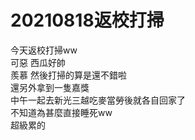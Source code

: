 # 20210818返校打掃

今天返校打掃ww  
可惡 西瓜好帥  
羨慕
然後打掃的算是還不錯啦  
還另外拿到一隻嘉獎  
中午一起去新光三越吃麥當勞後就各自回家了  
不知道為甚麼直接睡死ww  
超級累的  